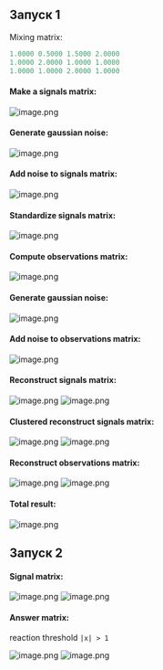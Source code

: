 ## Запуск 1

Mixing matrix:

```haskell
1.0000 0.5000 1.5000 2.0000
1.0000 2.0000 1.0000 1.0000
1.0000 1.0000 2.0000 1.0000
```

#### Make a signals matrix:

![image.png](https://github.com/grifguitar/ica-connected-subgraph/blob/main/fastICA/images_1/frame_1.png)

#### Generate gaussian noise:

![image.png](https://github.com/grifguitar/ica-connected-subgraph/blob/main/fastICA/images_1/frame_2.png)

#### Add noise to signals matrix:

![image.png](https://github.com/grifguitar/ica-connected-subgraph/blob/main/fastICA/images_1/frame_3.png)

#### Standardize signals matrix:

![image.png](https://github.com/grifguitar/ica-connected-subgraph/blob/main/fastICA/images_1/frame_4.png)

#### Compute observations matrix:

![image.png](https://github.com/grifguitar/ica-connected-subgraph/blob/main/fastICA/images_1/frame_5.png)

#### Generate gaussian noise:

![image.png](https://github.com/grifguitar/ica-connected-subgraph/blob/main/fastICA/images_1/frame_6.png)

#### Add noise to observations matrix:

![image.png](https://github.com/grifguitar/ica-connected-subgraph/blob/main/fastICA/images_1/frame_7.png)

#### Reconstruct signals matrix:

![image.png](https://github.com/grifguitar/ica-connected-subgraph/blob/main/fastICA/images_1/frame_8.png)
![image.png](https://github.com/grifguitar/ica-connected-subgraph/blob/main/fastICA/images_1/frame_4.png)

#### Clustered reconstruct signals matrix:

![image.png](https://github.com/grifguitar/ica-connected-subgraph/blob/main/fastICA/images_1/frame_9.png)
![image.png](https://github.com/grifguitar/ica-connected-subgraph/blob/main/fastICA/images_1/frame_10.png)

#### Reconstruct observations matrix:

![image.png](https://github.com/grifguitar/ica-connected-subgraph/blob/main/fastICA/images_1/frame_11.png)
![image.png](https://github.com/grifguitar/ica-connected-subgraph/blob/main/fastICA/images_1/frame_7.png)

#### Total result:

![image.png](https://github.com/grifguitar/ica-connected-subgraph/blob/main/fastICA/images_1/frame_12.png)

## Запуск 2

#### Signal matrix:

![image.png](https://github.com/grifguitar/ica-connected-subgraph/blob/main/fastICA/images_2/frame_6.png)
![image.png](https://github.com/grifguitar/ica-connected-subgraph/blob/main/fastICA/images_2/frame_7.png)

#### Answer matrix:

reaction threshold `|x| > 1`

![image.png](https://github.com/grifguitar/ica-connected-subgraph/blob/main/fastICA/images_2/frame_8.png)
![image.png](https://github.com/grifguitar/ica-connected-subgraph/blob/main/fastICA/images_2/frame_9.png)